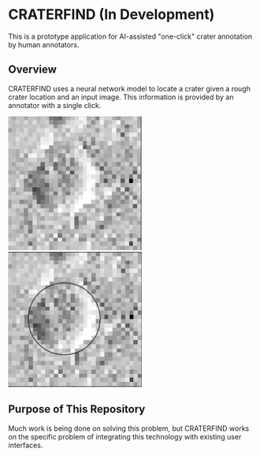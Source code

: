 # CRATERFIND (In Development)

This is a prototype application for AI-assisted "one-click" crater annotation by human annotators.

## Overview

CRATERFIND uses a neural network model to locate a crater given a rough crater location and an input image. This information is provided by an annotator with a single click.

![](./content/input.png)
![](./content/output.png)

## Purpose of This Repository

Much work is being done on solving this problem, but CRATERFIND works on the specific problem of integrating this technology with existing user interfaces.
